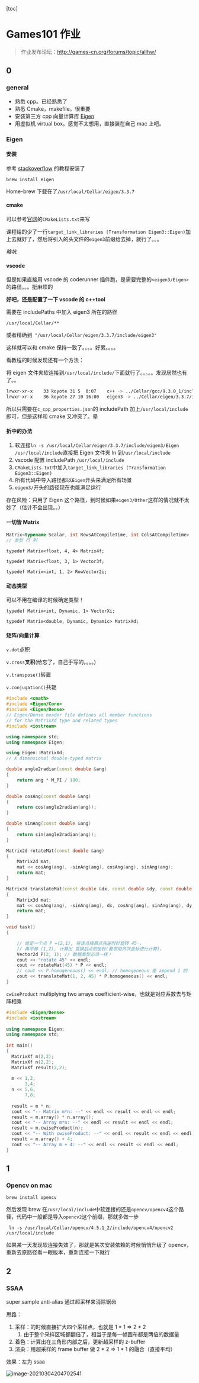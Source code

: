 [toc]

# Games101 作业

> 作业发布论坛：http://games-cn.org/forums/topic/allhw/

## 0

### general

- 熟悉 cpp。已经熟悉了
- 熟悉 Cmake，makefile。很重要
- 安装第三方 cpp 向量计算库 [Eigen](http://eigen.tuxfamily.org/index.php?title=Main_Page)
- 用虚拟机 virtual box。感觉不太想用，直接装在自己 mac 上吧。

### Eigen

#### 安装

参考 [stackoverflow](https://stackoverflow.com/questions/35658420/installing-eigen-on-mac-os-x-for-xcode) 的教程安装了

`brew install eigen`

Home-brew 下载在了`/usr/local/Cellar/eigen/3.3.7`

#### cmake

可以参考[官网](https://eigen.tuxfamily.org/dox/TopicCMakeGuide.html)的`CMakeLists.txt`来写

课程给的少了一行`target_link_libraries (Transformation Eigen3::Eigen)`加上去就好了，然后将引入的头文件的`eigen3`前缀给去掉，就行了。。。

_略坑_

#### vscode

但是如果直接用 vscode 的 coderunner 插件跑，是需要完整的`<eigen3/Eigen>`的路径。。。挺麻烦的

**好吧，还是配置了一下 vscode 的 c++tool**

需要在 includePaths 中加入 eigen3 所在的路径

`/usr/local/Cellar/**`

或者精确到` "/usr/local/Cellar/eigen/3.3.7/include/eigen3"`

这样就可以和 cmake 保持一致了。。。。好累。。。。

看教程的时候发现还有一个方法：

将 eigen 文件夹软连接到`/usr/local/include/`下面就行了。。。。。发现居然也有了。。

```bash
lrwxr-xr-x    33 koyote 31 5  0:07    c++ -> ../Cellar/gcc/9.3.0_1/include/c++
lrwxr-xr-x    36 koyote 27 10 16:00   eigen3 -> ../Cellar/eigen/3.3.7/include/eigen3
```

所以只需要在`c_cpp_properties.json`的 includePath 加上`/usr/local/include`即可，但是这样和 cmake 又冲突了。晕

#### 折中的办法

1. 软连接`ln -s /usr/local/Cellar/eigen/3.3.7/include/eigen3/Eigen /usr/local/include`直接把 Eigen 文件夹 ln 到`/usr/local/include`
2. vscode 配置 includePath `/usr/local/include`
3. `CMakeLists.txt`中加入`target_link_libraries (Transformation Eigen3::Eigen)`
4. 所有代码中导入路径都以`Eigen`开头来满足所有场景
5. `eigen3/`开头的路径现在也能满足运行

存在风险：只用了 Eigen 这个路径，到时候如果`eigen3/Other`这样的情况就不太妙了（估计不会出现。。）

#### 一切皆 Matrix

```c++
Matrix<typename Scalar, int RowsAtCompileTime, int ColsAtCompileTime>
// 类型 行 列
```

`typedef Matrix<float, 4, 4> Matrix4f;`

`typedef Matrix<float, 3, 1> Vector3f;`

`typedef Matrix<int, 1, 2> RowVector2i;`

#### 动态类型

可以不用在编译的时候确定类型！

`typedef Matrix<int, Dynamic, 1> VectorXi;`

`typedef Matrix<double, Dynamic, Dynamic> MatrixXd;`

#### 矩阵/向量计算

`v.dot`点积

`v.cross`**叉积**(给忘了，自己手写的。。。。)

`v.transpose()`转置

`v.conjugation()`共轭

```c++
#include <cmath>
#include <Eigen/Core>
#include <Eigen/Dense>
// Eigen/Dense header file defines all member functions
// for the MatrixXd type and related types
#include <iostream>

using namespace std;
using namespace Eigen;

using Eigen::MatrixXd;
// X dimensional double-typed matrix

double angle2radian(const double &ang)
{
    return ang * M_PI / 180;
}

double cosAng(const double &ang)
{
    return cos(angle2radian(ang));
}

double sinAng(const double &ang)
{
    return sin(angle2radian(ang));
}

Matrix2d rotateMat(const double &ang)
{
    Matrix2d mat;
    mat << cosAng(ang), -sinAng(ang), cosAng(ang), sinAng(ang);
    return mat;
}

Matrix3d translateMat(const double &dx, const double &dy, const double ang = 0)
{
    Matrix3d mat;
    mat << cosAng(ang), -sinAng(ang), dx, cosAng(ang), sinAng(ang), dy, 0, 0, 1;
    return mat;
}

void task()
{

    // 给定一个点 P =(2,1), 将该点绕原点先逆时针旋转 45◦，
    // 再平移 (1,2), 计算出 变换后点的坐标(要求用齐次坐标进行计算)。
    Vector2d P(2, 1); // 数据类型必须一样！
    cout << "rotate 45" << endl;
    cout << rotateMat(45) * P << endl;
    // cout << P.homogeneous() << endl; // homogeneous 是 append 1 的
    cout << translateMat(1, 2, 45) * P.homogeneous() << endl;
}
```

`cwiseProduct` multiplying two arrays coefficient-wise，也就是对应系数去与矩阵相乘

```cpp
#include <Eigen/Dense>
#include <iostream>
 
using namespace Eigen;
using namespace std;
 
int main()
{
  MatrixXf m(2,2);
  MatrixXf n(2,2);
  MatrixXf result(2,2);
 
  m << 1,2,
       3,4;
  n << 5,6,
       7,8;
 
  result = m * n;
  cout << "-- Matrix m*n: --" << endl << result << endl << endl;
  result = m.array() * n.array();
  cout << "-- Array m*n: --" << endl << result << endl << endl;
  result = m.cwiseProduct(n);
  cout << "-- With cwiseProduct: --" << endl << result << endl << endl;
  result = m.array() + 4;
  cout << "-- Array m + 4: --" << endl << result << endl << endl;
}
```





## 1

### Opencv on mac

`brew install opencv`

然后发现 brew 在`/usr/local/include`中软连接的还是`opencv/opencv4`这个路径，代码中一般都是导入`opencv2`这个前缀，那就多做一步

` ln -s /usr/local/Cellar/opencv/4.5.1_2/include/opencv4/opencv2 /usr/local/include`

如果某一天发现软连接失效了，那就是某次安装依赖的时候悄悄升级了 opencv，重新去原路径看一眼版本，重新连接一下就行



## 2

### SSAA

super sample anti-alias 通过超采样来消除锯齿

思路：

1. 采样：的时候直接扩大四个采样点，也就是 1 * 1 => 2 * 2
   1. 由于整个采样区域都翻倍了，相当于是每一帧画布都是两倍的数据量
2. 着色：计算出在三角形内部之后，更新超采样的 z-buffer
3. 渲染：用超采样的 frame buffer 做 2 * 2 => 1 * 1 的融合（直接平均）

效果：左为 ssaa

![image-20210304204702541](imgs/assignments.assets/image-20210304204702541.png)




